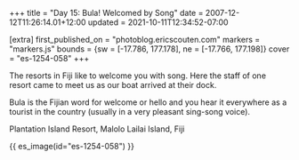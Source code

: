+++
title = "Day 15: Bula! Welcomed by Song"
date = 2007-12-12T11:26:14.01+12:00
updated = 2021-10-11T12:34:52-07:00

[extra]
first_published_on = "photoblog.ericscouten.com"
markers = "markers.js"
bounds = {sw = [-17.786, 177.178], ne = [-17.766, 177.198]}
cover = "es-1254-058"
+++

The resorts in Fiji like to welcome you with song. Here the staff of one resort came to meet us as our boat arrived at their dock.

Bula is the Fijian word for welcome or hello and you hear it everywhere as a tourist in the country (usually in a very pleasant sing-song voice).

<!-- more -->

Plantation Island Resort, Malolo Lailai Island, Fiji

{{ es_image(id="es-1254-058") }}
